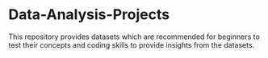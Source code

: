 # Data-Analysis-Projects
This repository provides datasets which are recommended for beginners to test their concepts and coding skills to provide insights from the datasets.
